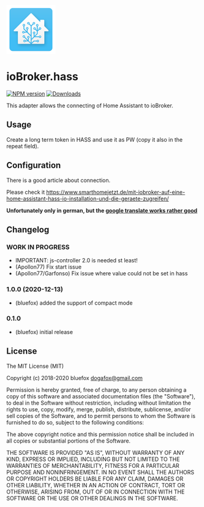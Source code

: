 ![Logo](admin/hass.png)
# ioBroker.hass

[![NPM version](http://img.shields.io/npm/v/iobroker.hass.svg)](https://www.npmjs.com/package/iobroker.hass)
[![Downloads](https://img.shields.io/npm/dm/iobroker.hass.svg)](https://www.npmjs.com/package/iobroker.hass)


This adapter allows the connecting of Home Assistant to ioBroker.

## Usage
Create a long term token in HASS and use it as PW (copy it also in the repeat field).

## Configuration
There is a good article about connection. 

Please check it https://www.smarthomejetzt.de/mit-iobroker-auf-eine-home-assistant-hass-io-installation-und-die-geraete-zugreifen/ 

**Unfortunately only in german, but the [google translate works rather good](https://translate.google.com/translate?hl=en&sl=de&tl=en&u=https%3A%2F%2Fwww.smarthomejetzt.de%2Fmit-iobroker-auf-eine-home-assistant-hass-io-installation-und-die-geraete-zugreifen%2F)** 

<!--
	Placeholder for the next version (at the beginning of the line):
	### __WORK IN PROGRESS__
-->

## Changelog

### __WORK IN PROGRESS__
* IMPORTANT: js-controller 2.0 is needed st least!
* (Apollon77) Fix start issue
* (Apollon77/Garfonso) Fix issue where value could not be set in hass

### 1.0.0 (2020-12-13)
* (bluefox) added the support of compact mode

### 0.1.0
* (bluefox) initial release

## License
The MIT License (MIT)

Copyright (c) 2018-2020 bluefox <dogafox@gmail.com>

Permission is hereby granted, free of charge, to any person obtaining a copy
of this software and associated documentation files (the "Software"), to deal
in the Software without restriction, including without limitation the rights
to use, copy, modify, merge, publish, distribute, sublicense, and/or sell
copies of the Software, and to permit persons to whom the Software is
furnished to do so, subject to the following conditions:

The above copyright notice and this permission notice shall be included in
all copies or substantial portions of the Software.

THE SOFTWARE IS PROVIDED "AS IS", WITHOUT WARRANTY OF ANY KIND, EXPRESS OR
IMPLIED, INCLUDING BUT NOT LIMITED TO THE WARRANTIES OF MERCHANTABILITY,
FITNESS FOR A PARTICULAR PURPOSE AND NONINFRINGEMENT. IN NO EVENT SHALL THE
AUTHORS OR COPYRIGHT HOLDERS BE LIABLE FOR ANY CLAIM, DAMAGES OR OTHER
LIABILITY, WHETHER IN AN ACTION OF CONTRACT, TORT OR OTHERWISE, ARISING FROM,
OUT OF OR IN CONNECTION WITH THE SOFTWARE OR THE USE OR OTHER DEALINGS IN
THE SOFTWARE.
